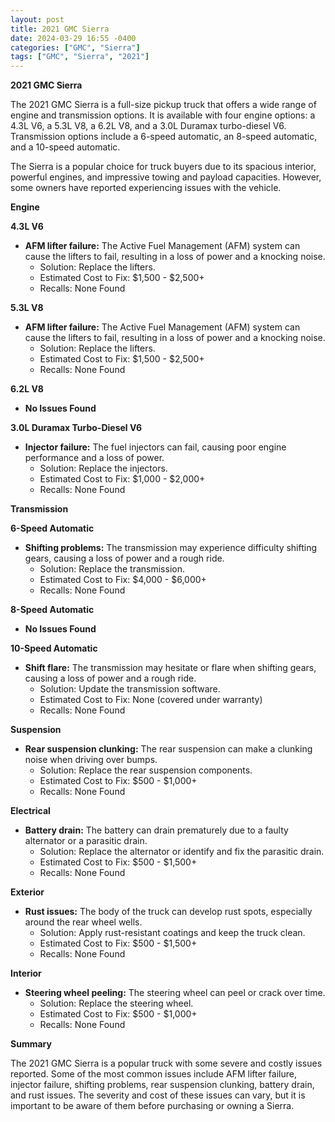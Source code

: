 ```yaml
---
layout: post
title: 2021 GMC Sierra
date: 2024-03-29 16:55 -0400
categories: ["GMC", "Sierra"]
tags: ["GMC", "Sierra", "2021"]
---
```

**2021 GMC Sierra**

The 2021 GMC Sierra is a full-size pickup truck that offers a wide range of engine and transmission options. It is available with four engine options: a 4.3L V6, a 5.3L V8, a 6.2L V8, and a 3.0L Duramax turbo-diesel V6. Transmission options include a 6-speed automatic, an 8-speed automatic, and a 10-speed automatic.

The Sierra is a popular choice for truck buyers due to its spacious interior, powerful engines, and impressive towing and payload capacities. However, some owners have reported experiencing issues with the vehicle.

**Engine**

**4.3L V6**

* **AFM lifter failure:** The Active Fuel Management (AFM) system can cause the lifters to fail, resulting in a loss of power and a knocking noise.
  * Solution: Replace the lifters.
  * Estimated Cost to Fix: $1,500 - $2,500+
  * Recalls: None Found

**5.3L V8**

* **AFM lifter failure:** The Active Fuel Management (AFM) system can cause the lifters to fail, resulting in a loss of power and a knocking noise.
  * Solution: Replace the lifters.
  * Estimated Cost to Fix: $1,500 - $2,500+
  * Recalls: None Found

**6.2L V8**

* **No Issues Found**

**3.0L Duramax Turbo-Diesel V6**

* **Injector failure:** The fuel injectors can fail, causing poor engine performance and a loss of power.
  * Solution: Replace the injectors.
  * Estimated Cost to Fix: $1,000 - $2,000+
  * Recalls: None Found

**Transmission**

**6-Speed Automatic**

* **Shifting problems:** The transmission may experience difficulty shifting gears, causing a loss of power and a rough ride.
  * Solution: Replace the transmission.
  * Estimated Cost to Fix: $4,000 - $6,000+
  * Recalls: None Found

**8-Speed Automatic**

* **No Issues Found**

**10-Speed Automatic**

* **Shift flare:** The transmission may hesitate or flare when shifting gears, causing a loss of power and a rough ride.
  * Solution: Update the transmission software.
  * Estimated Cost to Fix: None (covered under warranty)
  * Recalls: None Found

**Suspension**

* **Rear suspension clunking:** The rear suspension can make a clunking noise when driving over bumps.
  * Solution: Replace the rear suspension components.
  * Estimated Cost to Fix: $500 - $1,000+
  * Recalls: None Found

**Electrical**

* **Battery drain:** The battery can drain prematurely due to a faulty alternator or a parasitic drain.
  * Solution: Replace the alternator or identify and fix the parasitic drain.
  * Estimated Cost to Fix: $500 - $1,500+
  * Recalls: None Found

**Exterior**

* **Rust issues:** The body of the truck can develop rust spots, especially around the rear wheel wells.
  * Solution: Apply rust-resistant coatings and keep the truck clean.
  * Estimated Cost to Fix: $500 - $1,500+
  * Recalls: None Found

**Interior**

* **Steering wheel peeling:** The steering wheel can peel or crack over time.
  * Solution: Replace the steering wheel.
  * Estimated Cost to Fix: $500 - $1,000+
  * Recalls: None Found

**Summary**

The 2021 GMC Sierra is a popular truck with some severe and costly issues reported. Some of the most common issues include AFM lifter failure, injector failure, shifting problems, rear suspension clunking, battery drain, and rust issues. The severity and cost of these issues can vary, but it is important to be aware of them before purchasing or owning a Sierra.
